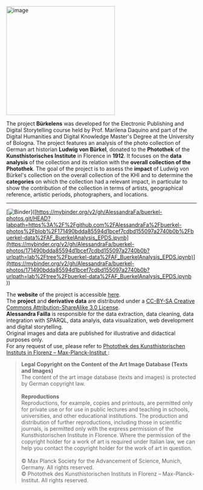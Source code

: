 <img width="287" alt="image" src="https://github.com/AlessandraFa/buerkel-photos/assets/72857617/4f265033-228d-4edb-8355-54ab984a66eb">

The project **Bürkelens** was developed for the Electronic Publishing and Digital Storytelling course held by Prof. Marilena Daquino and part of the Digital Humanities and Digital Knowledge Master's Degree at the University of Bologna. The project features an analysis of the photo collection of German art historian **Ludwig von Bürkel**, donated to the **Photothek** of the **Kunsthistorisches Institute** in Florence in **1912**. It focuses on the **data analysis** of the collection and its relation with the **overall collection of the Photothek**.
The goal of the project is to assess the **impact** of Ludwig von Bürkel's collection on the overall collection of the KHI and to determine the **categories** on which the collection had a relevant impact, in particular to show the contribution of the collection in terms of artists, geographical reference, artistic periods, photographers, and locations.

***
[![Binder]([https://mybinder.org/badge_logo.svg)]([https://mybinder.org/v2/gh/AlessandraFa/buerkel-photos.git/HEAD?labpath=https%3A%2F%2Fgithub.com%2FAlessandraFa%2Fbuerkel-photos%2Fblob%2F171490bdda85594d1bcef7cdbd155097a2740b0b%2Fbuerkel-data%2FAF_BuerkelAnalysis_EPDS.ipynb](https://mybinder.org/v2/gh/AlessandraFa/buerkel-photos/171490bdda85594d1bcef7cdbd155097a2740b0b?urlpath=lab%2Ftree%2Fbuerkel-data%2FAF_BuerkelAnalysis_EPDS.ipynb)](https://mybinder.org/v2/gh/AlessandraFa/buerkel-photos/171490bdda85594d1bcef7cdbd155097a2740b0b?urlpath=lab%2Ftree%2Fbuerkel-data%2FAF_BuerkelAnalysis_EPDS.ipynb
))

The **website** of the project is accessible <a href="https://alessandrafa.github.io/buerkel-photos/index.html" target="_blank">here</a>.\
The **project** and **derivative data** are distributed under a <a href="https://creativecommons.org/licenses/by-sa/3.0/" target="_blank">CC-BY-SA Creative Commons Attribution-ShareAlike 3.0 License</a>.\
**Alessandra Failla** is responsible for the data extraction, data cleaning, data integration with SPARQL, data analyis, data visualization, web development and digital storytelling.\
Original images and data are published for illustrative and didactical purposes only.\
For any request of use, please refer to <a href="https://photothek.khi.fi.it/cms/home/copyright/" target="_blank">Photothek des Kunsthistorischen Instituts in Florenz – Max-Planck-Institut
</a>:
> **Legal Copyright on the Content of the Art Image Database (Texts and Images)**\
> The content of the art image database (texts and images) is protected by German copyright law.\
> \
>**Reproductions**\
>Reproductions, for example, copies and printouts, are permitted only for private use or for use in public lectures and teaching in schools, universities, and other educational institutions. The production and distribution of further reproductions, including those in scientific journals, is permitted only with the express permission of the Kunsthistorischen Institute in Florence. Where the permission of the copyright holder for a work of art is required under Italian law, we can help you contact the copyright holder for the work of art in question.\
> \
> © Max Planck Society for the Advancement of Science, Munich, Germany. All rights reserved.\
> © Photothek des Kunsthistorischen Instituts in Florenz – Max-Planck-Institut. All rights reserved.

